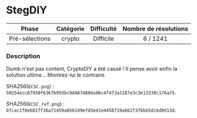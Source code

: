 # StegDIY

| Phase          | Catégorie  |   Difficulté   | Nombre de résolutions |
|:--------------:|:----------:|:--------------:|:---------------------:|
| Pré-sélections | crypto     |   Difficile    |              6 / 1241 |

### Description

Dumb n'est pas content, CryptoDIY a été cassé !
Il pense avoir enfin la solution ultime...
Montrez-lui le contraire.

SHA256(`ECSC.png`) : `50254ecc67930f6367b993bc9d487d80da96c4f473a3187e3c3e13338c176a75`.

SHA256(`ECSC_ref.png`) : `bfcac1f8eb817f36a71459a056149efd3e41e4458719a661f376bb5dcbd0d13d`.
